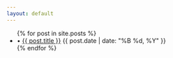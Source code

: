 ```yaml
---
layout: default
---
```


<ul class="list-group">
  {% for post in site.posts %}
    <li class="list-group-item d-flex justify-content-between">
      <span>• <a href="{{ post.url | relative_url }}">{{ post.title }}</a></span>
      <span class="text-muted small">{{ post.date | date: "%B %d, %Y" }}</span>
    </li>
  {% endfor %}
</ul>

